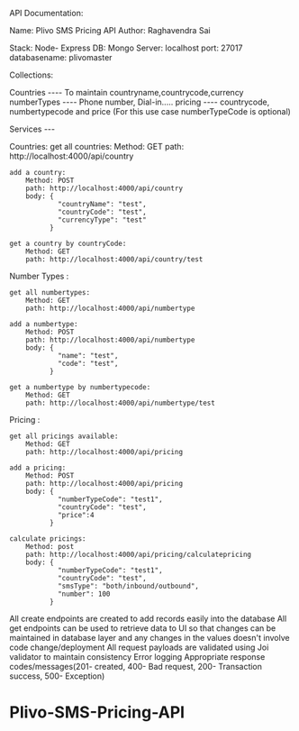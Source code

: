 API Documentation:

Name: Plivo SMS Pricing API
Author: Raghavendra Sai

Stack: Node- Express
DB: Mongo
Server: localhost
port: 27017
databasename: plivomaster

Collections:

Countries ---- To maintain countryname,countrycode,currency
numberTypes ---- Phone number, Dial-in.....
pricing ---- countrycode, numbertypecode and price (For this use case numberTypeCode is optional)


Services ---

Countries:
    get all countries:
        Method: GET
        path: http://localhost:4000/api/country
    
    add a country:
        Method: POST
        path: http://localhost:4000/api/country
        body: {
	            "countryName": "test",
                "countryCode": "test",
                "currencyType": "test"
              }

    get a country by countryCode:
        Method: GET
        path: http://localhost:4000/api/country/test


Number Types :

    get all numbertypes:
        Method: GET
        path: http://localhost:4000/api/numbertype
    
    add a numbertype:
        Method: POST
        path: http://localhost:4000/api/numbertype
        body: {
	            "name": "test",
                "code": "test",
              }

    get a numbertype by numbertypecode:
        Method: GET
        path: http://localhost:4000/api/numbertype/test


Pricing :

    get all pricings available:
        Method: GET
        path: http://localhost:4000/api/pricing
    
    add a pricing:
        Method: POST
        path: http://localhost:4000/api/pricing
        body: {
                "numberTypeCode": "test1",
                "countryCode": "test",
                "price":4
              }

    calculate pricings:
        Method: post
        path: http://localhost:4000/api/pricing/calculatepricing
        body: {
                "numberTypeCode": "test1",
                "countryCode": "test",
                "smsType": "both/inbound/outbound",
                "number": 100
              }


All create endpoints are created to add records easily into the database
All get endpoints can be used to retrieve data to UI so that changes can be maintained in database layer and any changes in the values doesn't involve code change/deployment
All request payloads are validated using Joi validator to maintain consistency
Error logging
Appropriate response codes/messages(201- created, 400- Bad request, 200- Transaction success, 500- Exception)

# Plivo-SMS-Pricing-API
